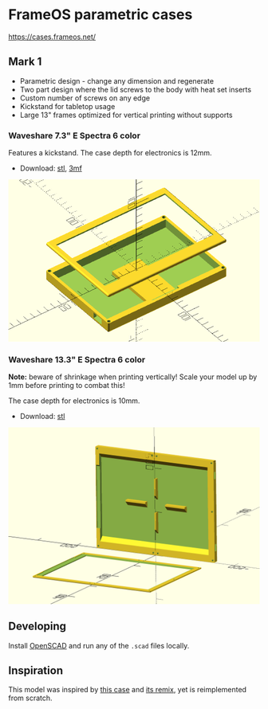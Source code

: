 # FrameOS parametric cases

https://cases.frameos.net/

## Mark 1

- Parametric design - change any dimension and regenerate
- Two part design where the lid screws to the body with heat set inserts
- Custom number of screws on any edge
- Kickstand for tabletop usage
- Large 13" frames optimized for vertical printing without supports

### Waveshare 7.3" E Spectra 6 color

Features a kickstand. The case depth for electronics is 12mm.

- Download: [stl](https://github.com/FrameOS/cases/blob/main/exports/mark1/7in3e.stl), [3mf](https://github.com/FrameOS/cases/blob/main/exports/mark1/7in3e.3mf)

![7in3e](./images/mark1/7in3e-model.png)

### Waveshare 13.3" E Spectra 6 color

**Note:** beware of shrinkage when printing vertically! Scale your model up by 1mm before printing to combat this!

The case depth for electronics is 10mm.

- Download: [stl](https://github.com/FrameOS/cases/blob/main/exports/mark1/13in3e-upright.stl)

![13in3e](./images/mark1/13in3e-upright.png)

## Developing

Install [OpenSCAD](https://openscad.org/) and run any of the `.scad` files locally.

## Inspiration

This model was inspired by [this case](https://www.printables.com/model/76756-waveshare-75-screen-case) and [its remix](https://www.printables.com/model/82001-waveshare-75-screen-case-remix), yet is reimplemented from scratch.
